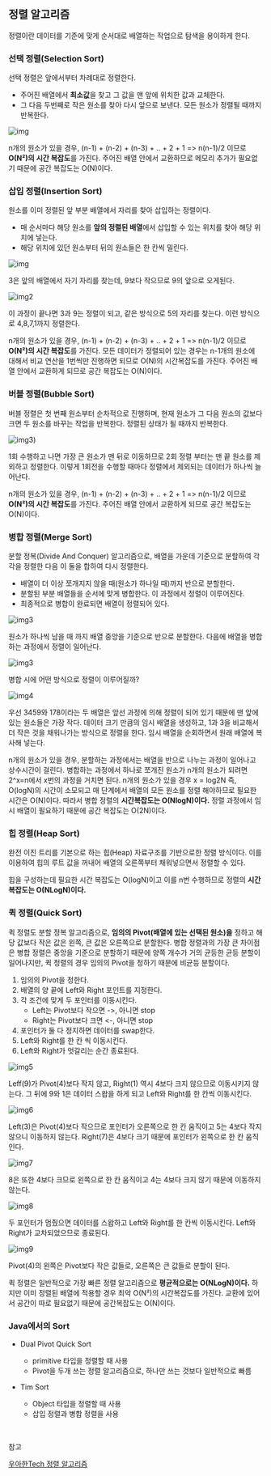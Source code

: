 ## 정렬 알고리즘

정렬이란 데이터를 기준에 맞게 순서대로 배열하는 작업으로 탐색을 용이하게 한다.

### 선택 정렬(Selection Sort)

선택 정렬은 앞에서부터 차례대로 정렬한다. 

- 주어진 배열에서 **최소값**을 찾고 그 값을 맨 앞에 위치한 값과 교체한다. 
- 그 다음 두번째로 작은 원소를 찾아 다시 앞으로 보낸다. 모든 원소가 정렬될 때까지 반복한다.

![img](https://github.com/dilmah0203/TIL/blob/main/Image/Selection%20Sort.png)

n개의 원소가 있을 경우, (n-1) + (n-2) + (n-3) + .. + 2 + 1 => n(n-1)/2 이므로 **O(N²)의 시간 복잡도**를 가진다. 주어진 배열 안에서 교환하므로 메모리 추가가 필요없기 때문에 공간 복잡도는 O(N)이다.

### 삽입 정렬(Insertion Sort)

원소를 이미 정렬된 앞 부분 배열에서 자리를 찾아 삽입하는 정렬이다.

- 매 순서마다 해당 원소를 **앞의 정렬된 배열**에서 삽입할 수 있는 위치를 찾아 해당 위치에 넣는다.
- 해당 위치에 있던 원소부터 뒤의 원소들은 한 칸씩 밀린다.

![img](https://github.com/dilmah0203/TIL/blob/main/Image/Insertion%20Sort.png)

3은 앞의 배열에서 자기 자리를 찾는데, 9보다 작으므로 9의 앞으로 오게된다.

![img2](https://github.com/dilmah0203/TIL/blob/main/Image/Insertion%20Sort2.png)

이 과정이 끝나면 3과 9는 정렬이 되고, 같은 방식으로 5의 자리를 찾는다. 이런 방식으로 4,8,7,1까지 정렬한다.

n개의 원소가 있을 경우, (n-1) + (n-2) + (n-3) + .. + 2 + 1 => n(n-1)/2 이므로 **O(N²)의 시간 복잡도**를 가진다. 모든 데이터가 정렬되어 있는 경우는 n-1개의 원소에 대해서 비교 연산을 1번씩만 진행하면 되므로 O(N)의 시간복잡도를 가진다. 주어진 배열 안에서 교환하게 되므로 공간 복잡도는 O(N)이다.

### 버블 정렬(Bubble Sort)

버블 정렬은 첫 번째 원소부터 순차적으로 진행하며, 현재 원소가 그 다음 원소의 값보다 크면 두 원소를 바꾸는 작업을 반복한다. 정렬된 상태가 될 때까지 반복한다.

![img3](https://github.com/dilmah0203/TIL/blob/main/Image/Bubble%20Sort.png))

1회 수행하고 나면 가장 큰 원소가 맨 뒤로 이동하므로 2회 정렬 부터는 맨 끝 원소를 제외하고 정렬한다. 이렇게 1회전을 수행할 때마다 정렬에서 제외되는 데이터가 하나씩 늘어난다.

n개의 원소가 있을 경우, (n-1) + (n-2) + (n-3) + .. + 2 + 1 => n(n-1)/2 이므로 **O(N²)의 시간 복잡도**를 가진다. 주어진 배열 안에서 교환하게 되므로 공간 복잡도는 O(N)이다.

### 병합 정렬(Merge Sort)

분할 정복(Divide And Conquer) 알고리즘으로, 배열을 가운데 기준으로 분할하여 각각을 정렬한 다음 이 둘을 합하여 다시 정렬한다.

- 배열이 더 이상 쪼개지지 않을 때(원소가 하나일 때)까지 반으로 분할한다.
- 분할된 부분 배열들을 순서에 맞게 병합한다. 이 과정에서 정렬이 이루어진다.
- 최종적으로 병합이 완료되면 배열이 정렬되어 있다.

![img3](https://github.com/dilmah0203/TIL/blob/main/Image/Merge%20Sort.png)

원소가 하나씩 남을 때 까지 배열 중앙을 기준으로 반으로 분할한다. 다음에 배열을 병합하는 과정에서 정렬이 일어난다.

![img3](https://github.com/dilmah0203/TIL/blob/main/Image/Merge%20Sort2.png)

병합 시에 어떤 방식으로 정렬이 이루어질까?

![img4](https://github.com/dilmah0203/TIL/blob/main/Image/Merge%20Sort3.png)

우선 3459와 178이라는 두 배열은 앞선 과정에 의해 정렬이 되어 있기 때문에 맨 앞에 있는 원소들은 가장 작다. 데이터 크기 만큼의 임시 배열을 생성하고, 1과 3을 비교해서 더 작은 것을 채워나가는 방식으로 정렬을 한다. 임시 배열을 순회하면서 원래 배열에 복사해 넣는다.

n개의 원소가 있을 경우, 분할하는 과정에서는 배열을 반으로 나누는 과정이 일어나고 상수시간이 걸린다. 병합하는 과정에서 하나로 쪼개진 원소가 n개의 원소가 되려면 2^x=n에서 x번의 과정을 거치면 된다. n개의 원소가 있을 경우 x = log2N 즉, O(logN)의 시간이 소모되고 매 단계에서 배열의 모든 원소를 정렬 해야하므로 필요한 시간은 O(N)이다. 따라서 병합 정렬의 **시간복잡도는 O(NlogN)이다.** 정렬 과정에서 임시 배열이 필요하기 때문에 공간 복잡도는 O(2N)이다.

### 힙 정렬(Heap Sort)

완전 이진 트리를 기본으로 하는 힙(Heap) 자료구조를 기반으로한 정렬 방식이다. 이를 이용하여 힙의 루트 값을 꺼내어 배열의 오른쪽부터 채워넣으면서 정렬할 수 있다.

힙을 구성하는데 필요한 시간 복잡도는 O(logN)이고 이를 n번 수행하므로 정렬의 **시간 복잡도는 O(NLogN)이다.**

### 퀵 정렬(Quick Sort)

퀵 정렬도 분할 정복 알고리즘으로, **임의의 Pivot(배열에 있는 선택된 원소)을** 정하고 해당 값보다 작은 값은 왼쪽, 큰 값은 오른쪽으로 분할한다. 병합 정렬과의 가장 큰 차이점은 병합 정렬은 중앙을 기준으로 분할하기 때문에 양쪽 개수가 거의 균등한 균등 분할이 일어나지만, 퀵 정렬의 경우 임의의 Pivot을 정하기 때문에 비균등 분할이다.

1. 임의의 Pivot을 정한다.
2. 배열의 양 끝에 Left와 Right 포인트를 지정한다.
3. 각 조건에 맞게 두 포인터를 이동시킨다.
    - Left는 Pivot보다 작으면 ->, 아니면 stop
    - Right는 Pivot보다 크면 <-, 아니면 stop
4. 포인터가 둘 다 정지하면 데이터를 swap한다.
5. Left와 Right를 한 칸 씩 이동시킨다. 
6. Left와 Right가 엇갈리는 순간 종료된다.

![img5](https://github.com/dilmah0203/TIL/blob/main/Image/Quick%20Sort.png)

Leff(9)가 Pivot(4)보다 작지 않고, Right(1) 역시 4보다 크지 않으므로 이동시키지 않는다. 그 뒤에 9와 1은 데이터 스왑을 하게 되고 Left와 Right를 한 칸씩 이동시킨다.

![img6](https://github.com/dilmah0203/TIL/blob/main/Image/Quick%20Sort2.png)

Left(3)은 Pivot(4)보다 작으므로 포인터가 오른쪽으로 한 칸 움직이고 5는 4보다 작지 않으니 이동하지 않는다. Right(7)은 4보다 크기 때문에 포인터가 왼쪽으로 한 칸 움직인다. 

![img7](https://github.com/dilmah0203/TIL/blob/main/Image/Quick%20Sort3.png)

8은 또한 4보다 크므로 왼쪽으로 한 칸 움직이고 4는 4보다 크지 않기 때문에 이동하지 않는다. 

![img8](https://github.com/dilmah0203/TIL/blob/main/Image/Quick%20Sort4.png)

두 포인터가 멈췄으면 데이터를 스왑하고 Left와 Right를 한 칸씩 이동시킨다. Left와 Right가 교차되었으므로 종료된다.

![img9](https://github.com/dilmah0203/TIL/blob/main/Image/Quick%20Sort5.png)

Pivot(4)의 왼쪽은 Pivot보다 작은 값들로, 오른쪽은 큰 값들로 분할이 된다.

퀵 정렬은 일반적으로 가장 빠른 정렬 알고리즘으로 **평균적으로는 O(NLogN)이다.** 하지만 이미 정렬된 배열에 적용할 경우 최악 O(N²)의 시간복잡도를 가진다. 교환에 있어서 공간이 따로 필요없기 때문에 공간복잡도는 O(N)이다. 

### Java에서의 Sort

- Dual Pivot Quick Sort
    - primitive 타입을 정렬할 때 사용
    - Pivot을 두개 쓰는 정렬 알고리즘으로, 하나만 쓰는 것보다 일반적으로 빠름

- Tim Sort
    - Object 타입을 정렬할 때 사용
    - 삽입 정렬과 병합 정렬을 사용

<br>

참고

[우아한Tech 정렬 알고리즘](https://www.youtube.com/watch?v=8c-Q8anmJcM&list=PLgXGHBqgT2TvpJ_p9L_yZKPifgdBOzdVH&index=2)
